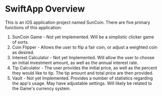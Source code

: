 # SwiftApp Overview

This is an iOS application project named SunCoin. There are five primary functions of this application:

1. SunCoin Game - Not yet Implemented. Will be a simplistic clicker game of sorts.
2. Coin Flipper - Allows the user to flip a fair coin, or adjust a weighted coin as desired.
3. Interest Calculator - Not yet Implemented. Will allow the user to choose an initial investment amount, as well as the annual interest rate.
4. Tip Calculator - The user provides the initial price, as well as the percent they would like to tip. The tip amount and total price are then provided.
5. Vault - Not yet Implemented. Provides a number of statistics regarding the app's usage. May have adjustable settings. Will likely be related to the Game's currency system.
